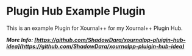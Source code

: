 # Plugin Hub Example Plugin

This is an example Plugin for Xournal++ for my Xournal++ Plugin Hub.

***More Info: [https://github.com/ShadowDara/xournalpp-pluigin-hub-idea](https://github.com/ShadowDara/xournalpp-pluigin-hub-idea)***
